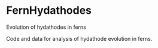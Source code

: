 # FernHydathodes
Evolution of hydathodes in ferns

Code and data for analysis of hydathode evolution in ferns.
